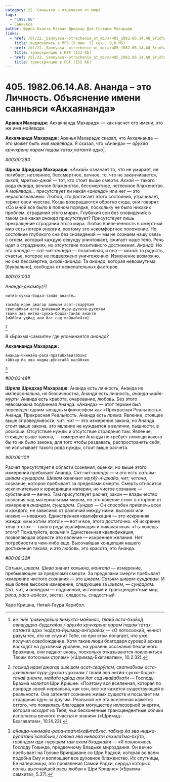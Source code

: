 ```yaml
---
category: 22. Санньяса — отречение от мира
tags:
  - "1982.06"
  - Санньяса
author: Шрила Бхакти Ракшак Шридхар Дев-Госвами Махарадж
links:
  - href: /dl/22._Sannyasa--otrechenie_ot_mira/405_1982.06.14.A8_SridharMj_Ananda_jeto_Lichnost__Objasnenie_imeni_sannjasi_Akhajananda.mp3
    title: аудиозапись в MP3 (9 мин. 31 сек., 9,8 МБ)
  - href: /dl/22._Sannyasa--otrechenie_ot_mira/405_1982.06.14.A8_SridharMj_Ananda_jeto_Lichnost__Objasnenie_imeni_sannjasi_Akhajananda.rtf
    title: транскрипцию в RTF (113 КБ)
  - href: /dl/22._Sannyasa--otrechenie_ot_mira/405_1982.06.14.A8_SridharMj_Ananda_jeto_Lichnost__Objasnenie_imeni_sannjasi_Akhajananda.pdf
    title: транскрипцию в PDF (155 КБ)
---
```


# 405. 1982.06.14.A8. Ананда – это Личность. Объяснение имени санньяси «Акхаянанда»

**Аранья Махарадж:** Акхаянанда Махарадж — как насчет его имени, это же имя *майявади.*

**Акхаянанда Махарадж:** Аранья Махарадж сказал, что Акхаянанда — это может быть имя *майявади.* Я сказал, что «Ананда» — *а̄рухйа кр̣ччхрен̣а парам̇ падам̇ татах̣ патантй адхо*[^_ftn1].

*#00:00:28#*

**Шрила Шридхар Махарадж:** «*Акхай*» означает то, что не умирает, не погибает, нетленное, бессмертное, вечное, то, что не заканчивается, *акхай*, *мритью-джай* — тот, кто стоит выше смерти. *Акхай* — такого рода *ананда*, вечное блаженство, бессмертное, нетленное блаженство. А *майявади…* присутствует ли некая «*ананда*» или нет — это нераспознаваемо. Любой, кто достигает этого состояния, утрачивает, теряет свои чувства. Когда возвращаются обратно сюда, они говорят: «Со мной все было в полном порядке, поскольку не было никаких проблем, страданий этого мира». Глубокий сон без сновидений: в таком сне какая *ананда* присутствует? Присутствует лишь прекращение страданий этого мира. Любая вовлеченность в смертный мир есть потеря энергии, поэтому это некомфортное положение. Но состояние глубокого сна без сновидений — мы не сознаем нашу связь с огнем, который каждую секунду уничтожает, сжигает наше тело. Речь идет о страданиях, но отсутствие позитивного достижения. *Ананда*. Но эта *ананда — сат-чит-ананда* — позитивная, и она — *акхай*: та радость, счастье, которое не подвержено уничтожению. Изменение возможно, но она бессмертна, *акхай-ананда.* Та *ананда*, которая невозмутима [буквально], свободна от нежелательных факторов.

*#00:03:03#*

*Ананда-джамбу(?)*

    нитйа-сукха-бодха-тана̄в ананте…

    тасма̄д идам̇ джагад аш́ешам асат-сварӯпам̇
    свапна̄бхам аста-дхишан̣ам̇ пуру-дух̣кха-дух̣кхам
    твайй эва нитйа-сукха-бодха-тана̄в ананте
    [ма̄йа̄та удйад апи йат сад ива̄вабха̄ти]
[^_ftn2]

В «Брахма-самхите» где упоминается *ананда*?

**Акхаянанда Махарадж:**

    а̄нанда-чинмайа-раса-пратибха̄вита̄бхис
    та̄бхир йа эва ниджа-рӯпатайа̄ кала̄бхих̣
[^_ftn3]

*#00:03:48#*

**Шрила Шридхар Махарадж:** Ананда есть личность, Ананда не имперсональна, не безличностна, Ананда есть личность, *ананда-майя-мурти.* Ананда есть красота, очарование, любовь. Без этого невозможна подлинная Ананда. «Ананда» — этот термин был переведен одним западным философом как «Прекрасная Реальность». Ананда, Прекрасная Реальность. Ананда есть *према.* Явление, стоящее выше справедливости, *чит. Чит* — это измерение закона, но Ананда стоит выше закона, это явление не нуждается в величии, пышности, в роскоши. Отсутствие нужды и отсутствие страдания там. Явление, стоящее выше закона, — измерение Ананды не требует помощи какого бы то ни было закона, для того чтобы раздавать, распространять себя, не испытывает такого рода нужды, стоит выше расчета.

*#00:06:10#*

Расчет присутствует в области сознания, оценки, но выше этого измерения пребывает Ананда. *Сат-чит-ананда* — и это есть *сатьям-шивам-сундарам. Шивам* означает *мр̣тйӯ-н̇-джайа*, *чит*, *четана*, сознание, которое пребывает за пределами смерти. Смерть относится исключительно к юрисдикции материи, но чистое сознание — субстанция — вечно́. Там присутствует расчет, закон — владычество сознания над материальным миром, но это явление стоит в стороне от измерения *анандам*, *сундарам. Сундар* — Он способен привлечь всех и каждого, не зависимо от различий между ними: высоких или низких — неважно. Единственная квалификация — это искренняя жажда: «мы хотим этого!» — вот и все, этого достаточно. «Я искренне хочу этого» — такого рода квалификация и никакая иная. «Ты хочешь этого? Пожалуйста, возьми!» Единственная квалификация, позволяющая обрести это явление — искреннее желание. Нет потребности в чем-либо еще. Высочайшая концепция нашего достижения такова, и это любовь, это красота, это Ананда.

*#00:08:32#*

*Сатьям*, *шивам*. *Шива* значит *кальяна*, *мангала* — измерение, пребывающее за пределами смерти. За пределами смерти пребывает измерение чистого сознания — это *шивам. Сатьям-шивам-сундарам.* И еще более высокое измерение, следующее за *шивам*, — *сундарам. Сат*, *чит*, и *анандам* — подлинный, истинный и трансцендентный мир, *раса*, *расо-вайсах*, экстаз, сладость, сладостный.

Харе Кришна, Нитай-Гаура Харибол.



[^_ftn1]: *йе ‘нйе ‘равинда̄кша вимукта-ма̄нинас, твайй аста-бха̄ва̄д авиш́уддха-буддхайах̣ / а̄рухйа кр̣ччхрен̣а парам̇ падам̇ татах̣, патантй адхо ‘на̄др̣та-йушмад-ан̇гхрайах̣* — «О лотосоокий, нечист разум тех, кто не служит Тебе, но при этом полагает, что уже получил освобождение. Хотя такие люди благодаря суровой аскезе восходят на духовный уровень, на уровень осознания безличного Брахмана, они падают вновь, поскольку отказываются поклоняться Твоим лотосным стопам» («Шримад-Бхагаватам», 10.2.32).

[^_ftn2]: *тасма̄д идам̇ джагад аш́ешам асат-сварӯпам̇, свапна̄бхам аста-дхишан̣ам̇ пуру-дух̣кха-дух̣кхам / твайй эва нитйа-сукха-бодха-тана̄в ананте, ма̄йа̄та удйад апи йат сад ива̄вабха̄ти* — Господь Брахма молится Шри Кришне: «Поэтому вся вселенная, которая по природе своей нереальна, как сон, все же кажется существующей в реальности. Она затеняет сознание живых существ и посылает им страдания одно за другим. Реальной же эта вселенная кажется оттого, что появилась благодаря могуществу иллюзорной энергии, которая исходит из Тебя, чьи бесконечные трансцендентные облики исполнены вечного счастья и знания» («Шримад-Бхагаватам», 10.14.22).

[^_ftn3]: *а̄нанда-чинмайа-раса-пратибха̄вита̄бхис, та̄бхир йа эва ниджа-рӯпатайа̄ кала̄бхих̣ / голока эва нивасатй акхила̄тма-бхӯто, говиндам а̄ди-пуруш̣ам̇ там ахам̇ бхаджа̄ми* — «Я поклоняюсь Господу Говинде, предвечному Владыке мироздания. Он вечно пребывает на Голоке Вриндаване со Шри Радхой, которая во всем подобна Ему и воплощает все духовное блаженство. Их спутницы, Ее наперсницы, это проявления Самой Радхи, сердца которых полны высочайшей расы любви к Шри Кришне» («Брахма-самхита», 5.37).

